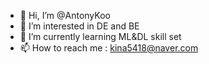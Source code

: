- 👋 Hi, I’m @AntonyKoo
- 👀 I’m interested in DE and BE
- 🌱 I’m currently learning ML&DL skill set
- 📫 How to reach me : kina5418@naver.com

